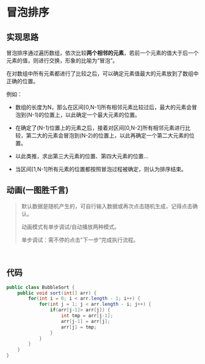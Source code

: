 # 冒泡排序

## 实现思路

冒泡排序通过遍历数组，依次比较**两个相邻的元素**，若前一个元素的值大于后一个元素的值，则进行交换，形象的比喻为“冒泡”。

在对数组中所有元素都进行了比较之后，可以确定元素值最大的元素放到了数组中正确的位置。

例如：

- 数组的长度为N，那么在区间[0,N-1]所有相邻元素比较过后，最大的元素会冒泡到(N-1)的位置上，以此确定一个最大元素的位置。

- 在确定了(N-1)位置上的元素之后，接着对区间[0,N-2]所有相邻元素进行比较，第二大的元素会冒泡到(N-2)的位置上，以此再确定一个第二大元素的位置。

- 以此类推，求出第三大元素的位置、第四大元素的位置...

- 当区间[1,N-1]所有元素的位置都按照冒泡过程被确定，则认为排序结束。

## 动画(一图胜千言)

> 默认数据是随机产生的，可自行输入数据或再次点击随机生成，记得点击确认。
>
> 动画模式有单步调试/自动播放两种模式。
>
> 单步调试：需不停的点击"下一步"完成执行流程。

<br>
<bubble-sort />

## 代码

```java
public class BubbleSort {
    public void sort(int[] arr) {
        for(int i = 0; i < arr.length - 1; i++) {
            for(int j = 1; j < arr.length - i; j++) {
                if(arr[j-1]> arr[j]) {
                    int tmp = arr[j-1];
                    arr[j-1] = arr[j];
                    arr[j] = tmp;
                }
            }
        }
    }
}
```